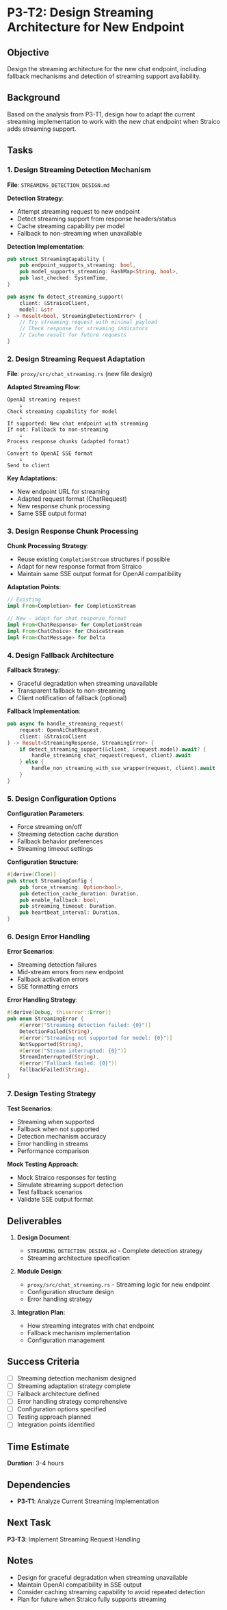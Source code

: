 # P3-T2: Design Streaming Architecture for New Endpoint

## Objective
Design the streaming architecture for the new chat endpoint, including fallback mechanisms and detection of streaming support availability.

## Background
Based on the analysis from P3-T1, design how to adapt the current streaming implementation to work with the new chat endpoint when Straico adds streaming support.

## Tasks

### 1. Design Streaming Detection Mechanism
**File**: `STREAMING_DETECTION_DESIGN.md`

**Detection Strategy**:
- Attempt streaming request to new endpoint
- Detect streaming support from response headers/status
- Cache streaming capability per model
- Fallback to non-streaming when unavailable

**Detection Implementation**:
```rust
pub struct StreamingCapability {
    pub endpoint_supports_streaming: bool,
    pub model_supports_streaming: HashMap<String, bool>,
    pub last_checked: SystemTime,
}

pub async fn detect_streaming_support(
    client: &StraicoClient,
    model: &str
) -> Result<bool, StreamingDetectionError> {
    // Try streaming request with minimal payload
    // Check response for streaming indicators
    // Cache result for future requests
}
```

### 2. Design Streaming Request Adaptation
**File**: `proxy/src/chat_streaming.rs` (new file design)

**Adapted Streaming Flow**:
```
OpenAI streaming request
    ↓
Check streaming capability for model
    ↓
If supported: New chat endpoint with streaming
If not: Fallback to non-streaming
    ↓
Process response chunks (adapted format)
    ↓
Convert to OpenAI SSE format
    ↓
Send to client
```

**Key Adaptations**:
- New endpoint URL for streaming
- Adapted request format (ChatRequest)
- New response chunk processing
- Same SSE output format

### 3. Design Response Chunk Processing
**Chunk Processing Strategy**:
- Reuse existing `CompletionStream` structures if possible
- Adapt for new response format from Straico
- Maintain same SSE output format for OpenAI compatibility

**Adaptation Points**:
```rust
// Existing
impl From<Completion> for CompletionStream

// New - adapt for chat response format
impl From<ChatResponse> for CompletionStream
impl From<ChatChoice> for ChoiceStream
impl From<ChatMessage> for Delta
```

### 4. Design Fallback Architecture
**Fallback Strategy**:
- Graceful degradation when streaming unavailable
- Transparent fallback to non-streaming
- Client notification of fallback (optional)

**Fallback Implementation**:
```rust
pub async fn handle_streaming_request(
    request: OpenAiChatRequest,
    client: &StraicoClient
) -> Result<StreamingResponse, StreamingError> {
    if detect_streaming_support(&client, &request.model).await? {
        handle_streaming_chat_request(request, client).await
    } else {
        handle_non_streaming_with_sse_wrapper(request, client).await
    }
}
```

### 5. Design Configuration Options
**Configuration Parameters**:
- Force streaming on/off
- Streaming detection cache duration
- Fallback behavior preferences
- Streaming timeout settings

**Configuration Structure**:
```rust
#[derive(Clone)]
pub struct StreamingConfig {
    pub force_streaming: Option<bool>,
    pub detection_cache_duration: Duration,
    pub enable_fallback: bool,
    pub streaming_timeout: Duration,
    pub heartbeat_interval: Duration,
}
```

### 6. Design Error Handling
**Error Scenarios**:
- Streaming detection failures
- Mid-stream errors from new endpoint
- Fallback activation errors
- SSE formatting errors

**Error Handling Strategy**:
```rust
#[derive(Debug, thiserror::Error)]
pub enum StreamingError {
    #[error("Streaming detection failed: {0}")]
    DetectionFailed(String),
    #[error("Streaming not supported for model: {0}")]
    NotSupported(String),
    #[error("Stream interrupted: {0}")]
    StreamInterrupted(String),
    #[error("Fallback failed: {0}")]
    FallbackFailed(String),
}
```

### 7. Design Testing Strategy
**Test Scenarios**:
- Streaming when supported
- Fallback when not supported
- Detection mechanism accuracy
- Error handling in streams
- Performance comparison

**Mock Testing Approach**:
- Mock Straico responses for testing
- Simulate streaming support detection
- Test fallback scenarios
- Validate SSE output format

## Deliverables

1. **Design Document**:
   - `STREAMING_DETECTION_DESIGN.md` - Complete detection strategy
   - Streaming architecture specification

2. **Module Design**:
   - `proxy/src/chat_streaming.rs` - Streaming logic for new endpoint
   - Configuration structure design
   - Error handling strategy

3. **Integration Plan**:
   - How streaming integrates with chat endpoint
   - Fallback mechanism implementation
   - Configuration management

## Success Criteria

- [ ] Streaming detection mechanism designed
- [ ] Streaming adaptation strategy complete
- [ ] Fallback architecture defined
- [ ] Error handling strategy comprehensive
- [ ] Configuration options specified
- [ ] Testing approach planned
- [ ] Integration points identified

## Time Estimate
**Duration**: 3-4 hours

## Dependencies
- **P3-T1**: Analyze Current Streaming Implementation

## Next Task
**P3-T3**: Implement Streaming Request Handling

## Notes
- Design for graceful degradation when streaming unavailable
- Maintain OpenAI compatibility in SSE output
- Consider caching streaming capability to avoid repeated detection
- Plan for future when Straico fully supports streaming